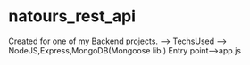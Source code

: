 # natours_rest_api
Created for one of my Backend projects.  --> TechsUsed --> NodeJS,Express,MongoDB(Mongoose lib.)
Entry point-->app.js
